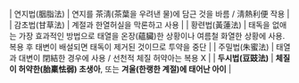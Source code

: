 | 연지법(胭脂法) | 연지를 茶淸(茶葉을 우려낸 물)에 담근 것을 바름 / 淸熱利便 작용 |
| 감초법(甘草法) | 계절과 한열허실을 막론하고 사용 |
| 황련법(黃蓮法) | 태독을 없애는 가장 효과적인 방법으로 태열을 온장(蘊臟)한 상황이나 여름철 화열한 상황에 사용. 복용 후 태변이 배설되면 태독이 제거된 것이므로 투약을 중단 |
| 주밀법(朱蜜法) | 태열과 대변이 閉結한 경우에 사용 / 선천적 체질 허약아는 복용 X |
| **두시법(豆豉法)** | **체질이 허약한(胎稟怯弱) 초생아**, 또는 **겨울(한랭한 계절)에 태어난 아이** |
